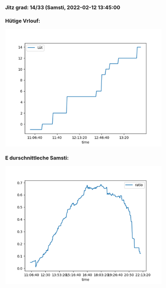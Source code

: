 ### Jitz grad: 14/33 (Samsti, 2022-02-12 13:45:00

### Hütige Vrlouf:
![Graph](Today.png)

### E durschnittleche Samsti:
![Graph](Samsti.png)